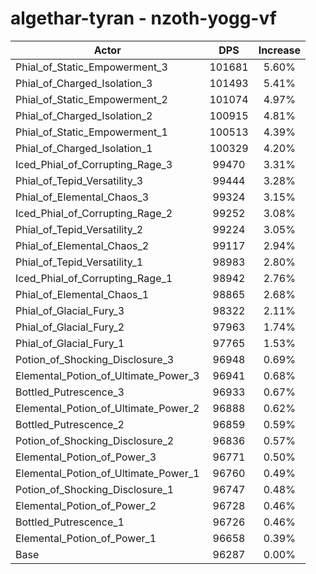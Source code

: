 # algethar-tyran - nzoth-yogg-vf
| Actor | DPS | Increase |
|---|:---:|:---:|
|Phial_of_Static_Empowerment_3|101681|5.60%|
|Phial_of_Charged_Isolation_3|101493|5.41%|
|Phial_of_Static_Empowerment_2|101074|4.97%|
|Phial_of_Charged_Isolation_2|100915|4.81%|
|Phial_of_Static_Empowerment_1|100513|4.39%|
|Phial_of_Charged_Isolation_1|100329|4.20%|
|Iced_Phial_of_Corrupting_Rage_3|99470|3.31%|
|Phial_of_Tepid_Versatility_3|99444|3.28%|
|Phial_of_Elemental_Chaos_3|99324|3.15%|
|Iced_Phial_of_Corrupting_Rage_2|99252|3.08%|
|Phial_of_Tepid_Versatility_2|99224|3.05%|
|Phial_of_Elemental_Chaos_2|99117|2.94%|
|Phial_of_Tepid_Versatility_1|98983|2.80%|
|Iced_Phial_of_Corrupting_Rage_1|98942|2.76%|
|Phial_of_Elemental_Chaos_1|98865|2.68%|
|Phial_of_Glacial_Fury_3|98322|2.11%|
|Phial_of_Glacial_Fury_2|97963|1.74%|
|Phial_of_Glacial_Fury_1|97765|1.53%|
|Potion_of_Shocking_Disclosure_3|96948|0.69%|
|Elemental_Potion_of_Ultimate_Power_3|96941|0.68%|
|Bottled_Putrescence_3|96933|0.67%|
|Elemental_Potion_of_Ultimate_Power_2|96888|0.62%|
|Bottled_Putrescence_2|96859|0.59%|
|Potion_of_Shocking_Disclosure_2|96836|0.57%|
|Elemental_Potion_of_Power_3|96771|0.50%|
|Elemental_Potion_of_Ultimate_Power_1|96760|0.49%|
|Potion_of_Shocking_Disclosure_1|96747|0.48%|
|Elemental_Potion_of_Power_2|96728|0.46%|
|Bottled_Putrescence_1|96726|0.46%|
|Elemental_Potion_of_Power_1|96658|0.39%|
|Base|96287|0.00%|

